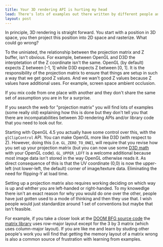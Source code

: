 ```yaml
---
title: Your 3D rendering API is hurting my head
lead: There's lots of examples out there written by different people and they bring with them a set of assumptions. Unless you have some experience with these issues you are undoubtedly going to make mistakes. 
layout: post
---
```


In principle, 3D rendering is straight forward. You start with a position in 3D space, you then project this position into 2D space and rasterize. What could go wrong?

To the uniniated, the relationship between the projection matrix and Z buffer, isn't obvious. For example, between OpenGL and D3D the interptetation of the Z coordinate isn't the same. OpenGL (by default) expects Z between [-1, 1] while D3D expects Z between [0, 1]. It is the responsibility of the projection matrix to ensure that things are setup in such a way that we get good Z values. And we wan't good Z values because Z values have additional uses. For example, screen space ambient occlusion.

If you mix code from one place with another and they don't share the same set of assumption you are in for a surprise.

If you search the web for "projection matrix" you will find lots of examples (some really old) explaining how this is done but they don't tell you that there are incompatabilities between 3D rendering APIs and/or library code that you need to look out for.

Starting with OpenGL 4.5 you actually have some control over this, with the `glClipControl` API. You can make OpenGL more like D3D (with respect to Z). However, doing this (i.e. `GL_ZERO_TO_ONE`), will require that you revise how you set up your projection matrix (but you can now use some [D3D math](https://github.com/Microsoft/DirectXMath) with your OpenGL code). `GL_UPPER_LEFT` is a welcome additional because most image data isn't stored in the way OpenGL otherwise reads it. As direct consequence of this is that the UV coordinate (0,0) is now the upper-left (not lower-left, the default) corner of image/texture data. Eliminating the need for flipping-Y at load time.

Setting up a projection matrix also requires working deciding on which way is up and whther you are left-handed or right-handed. To my knowedlge there isn't an exact reason for why you would do one over the other, people have just gotten used to a mode of thinking and then they use that. I wish people would just standardize around 1 set of conventions but maybe that isn't feasible.

For example, if you take a closer look at the [DOOM BFG source code](https://github.com/id-Software/DOOM-3-BFG) the [matrix library](https://github.com/id-Software/DOOM-3-BFG/blob/master/neo/idlib/math/Matrix.h) uses row-major layout except for the 3 by 3 matrix (which uses column-major layout). If you are like me and learn by studing other people's work you will find that getting the memory layout of a matrix wrong is also a common source of frustration with learning from examples.
